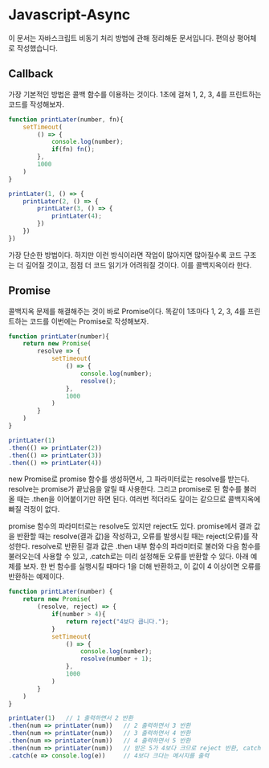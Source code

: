 # Javascript-Async

이 문서는 자바스크립트 비동기 처리 방법에 관해 정리해둔 문서입니다. 편의상 평어체로 작성했습니다.

## Callback

가장 기본적인 방법은 콜백 함수를 이용하는 것이다. 1초에 걸쳐 1, 2, 3, 4를 프린트하는 코드를 작성해보자.

```javascript
function printLater(number, fn){
    setTimeout(
        () => {
            console.log(number);
            if(fn) fn();
    	},
        1000
    )
}

printLater(1, () => {
    printLater(2, () => {
        printLater(3, () => {
            printLater(4);
        })
    })
})
```

가장 단순한 방법이다. 하지만 이런 방식이라면 작업이 많아지면 많아질수록 코드 구조는 더 깊어질 것이고, 점점 더 코드 읽기가 어려워질 것이다. 이를 콜백지옥이라 한다.

## Promise

콜백지옥 문제를 해결해주는 것이 바로 Promise이다. 똑같이 1초마다 1, 2, 3, 4를 프린트하는 코드를 이번에는 Promise로 작성해보자.

```javascript
function printLater(number){
    return new Promise(
        resolve => {
            setTimeout(
                () => {
                    console.log(number);
                    resolve();
                },
                1000
            )
        }
    )
}

printLater(1)
.then(() => printLater(2))
.then(() => printLater(3))
.then(() => printLater(4))
```

new Promise로 promise 함수를 생성하면서, 그 파라미터로는 resolve를 받는다. resolve는 promise가 끝났음을 알릴 때 사용한다. 그리고 promise로 된 함수를 불러올 때는 .then을 이어붙이기만 하면 된다. 여러번 적더라도 깊이는 같으므로 콜백지옥에 빠질 걱정이 없다.

promise 함수의 파라미터로는 resolve도 있지만 reject도 있다. promise에서 결과 값을 반환할 때는 resolve(결과 값)을 작성하고, 오류를 발생시킬 때는 reject(오류)를 작성한다. resolve로 반환된 결과 값은 .then 내부 함수의 파라미터로 불러와 다음 함수를 불러오는데 사용할 수 있고,  .catch로는 미리 설정해둔 오류를 반환할 수 있다. 아래 예제를 보자. 한 번 함수를 실행시킬 때마다 1을 더해 반환하고, 이 값이 4  이상이면 오류를 반환하는 예제이다.

```javascript
function printLater(number) {
    return new Promise(
        (resolve, reject) => {
            if(number > 4){
                return reject("4보다 큽니다.");
            }
            setTimeout(
                () => {
                    console.log(number);
                    resolve(number + 1);
                },
                1000
            )
        }
    )
}

printLater(1)	// 1 출력하면서 2 반환
.then(num => printLater(num))	// 2 출력하면서 3 반환
.then(num => printLater(num))	// 3 출력하면서 4 반환
.then(num => printLater(num))	// 4 출력하면서 5 반환
.then(num => printLater(num))	// 받은 5가 4보다 크므로 reject 반환, catch로 이동
.catch(e => console.log(e))		// 4보다 크다는 메시지를 출력
```

